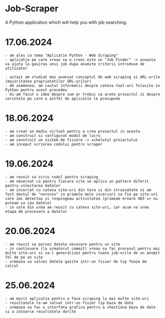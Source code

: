 # Job-Scraper
A Python application which will help you with job searching.

# 17.06.2024

    - am ales ca tema "Aplicatie Python - Web Scraping"
    - aplicatia pe care vreau sa o creez este un "Job Finder" -> aceasta va ajuta la gasirea unui job dupa anumite criterii introduse de utilizator

    - astazi am studiat mai avansat conceptul de web scraping si URL-urile (majoritatea proprietatilor URL-urilor)
    - de asemenea, am cautat informatii despre cateva tool-uri folosite in Python pentru acest procedeu
    - mi-am facut o idee despre cum ar trebui sa arate proiectul si despre cerintele pe care o astfel de aplicatie le presupune

# 18.06.2024
    
    - am creat un mediu virtual pentru a crea proiectul in acesta
    - am construit si configurat modul de lucru
    - am construit un sistem de fisiere -> scheletul proiectului
    - am inceput scrierea codului pentru scraper

# 19.06.2024

    - am reusit sa scriu codul pentru scraping
    - am observat ca pentru fiecare site se aplica un pattern diferit pentru colectarea datelor
    - am incercat cu cateva site-uri din tara si din strainatate si am fost destul de "norocos" ca primele mele incercari sa fie pe site-uri care imi detectau si respingeau activitatea (primeam eroare 403 => nu puteam sa iau datele)
    - in cele din urma am reusit cu cateva site-uri, iar acum va urma etapa de procesare a datelor

# 20.06.2024

    - am reusit sa parsez datele necesare pentru un site
    - in continuare (la urmatorul commit) vreau sa fac procesul pentru mai multe site-uri si sa-l generalizez pentru toate job-urile de un anumit fel de pe un site
    - urmeaza sa salvez datele gasite intr-un fisier de tip foaie de calcul

# 25.06.2024

    - am marit aplicatia pentru a face scraping la mai multe site-uri
    - rezultatele le-am salvat intr-un fisier tip baza de date
    - urmeaza sa fac o interfata grafica pentru a chestiona baza de date si a intoarce rezultatele dorite